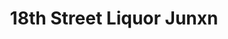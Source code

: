 ---
title: "18th Street Liquor Junxn"
url: /lloydminster/18th-street-liquor-junxn/
shop: alcohol
---